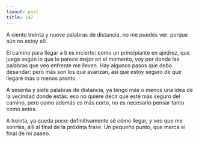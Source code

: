```yaml
---
layout: post
title: 147
---
```


A ciento treinta y nueve palabras de distancia, no me puedes ver: porque aún no estoy allí.

El camino para llegar a ti es incierto: como un principiante en ajedrez, que juega según lo que le parece mejor en el momento, voy por donde las palabras que veo enfrente me lleven. Hay algunos pasos que debo desandar: pero más son los que avanzan, así que estoy seguro de que llegaré más o menos pronto.

A sesenta y siete palabras de distancia, ya tengo más o menos una idea de la vecindad donde estás: eso no quiere decir que esté más seguro del camino, pero como además es más corto, no es necesario pensar tanto como antes.

A treinta, ya queda poco: definitivamente sé cómo llegar, y veo que me sonríes, allí al final de la próxima frase. Un pequeño punto, que marca el final de mi paseo.
